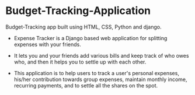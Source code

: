 # Budget-Tracking-Application
Budget-Tracking app built using HTML, CSS, Python and django.

 - Expense Tracker is a Django based web application for splitting expenses with your friends.

 - It lets you and your friends add various bills and keep track of who owes who, and then it helps you to settle up with each other.

 - This application is to help users to track a user's personal expenses, his/her contribution towards group expenses, maintain monthly income, recurring      payments, and to settle all the shares on the spot.

